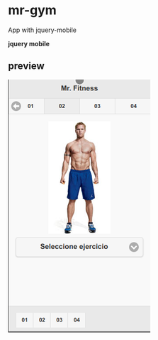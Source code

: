 # mr-gym
App with jquery-mobile

**jquery mobile**

## preview

![screenshot](README/screenshot.png)
